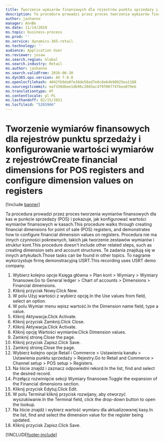 ```yaml
---
title: Tworzenie wymiarów finansowych dla rejestrów punktu sprzedaży i konfigurowanie wartości wymiarów z rejestrów
description: Ta procedura prowadzi przez proces tworzenia wymiarów finansowych dla kas w punkcie sprzedaży (POS) i pokazuje, jak konfigurować wartości wymiarów finansowych w kasach.
author: jashanno
manager: AnnBe
ms.date: 11/14/2019
ms.topic: business-process
ms.prod: ''
ms.service: dynamics-365-retail
ms.technology: ''
audience: Application User
ms.reviewer: josaw
ms.search.region: Global
ms.search.industry: Retail
ms.author: jashanno
ms.search.validFrom: 2016-06-30
ms.dyn365.ops.version: AX 7.0.0
ms.openlocfilehash: 4042fb9da0fe38de50ad7e0c8e64b98925ea1188
ms.sourcegitcommit: eaf330dbee1db96c20d5ac479f007747bea079eb
ms.translationtype: HT
ms.contentlocale: pl-PL
ms.lasthandoff: 02/15/2021
ms.locfileid: "5265966"
---
```

# <a name="create-financial-dimensions-for-pos-registers-and-configure-dimension-values-on-registers"></a><span data-ttu-id="13f33-103">Tworzenie wymiarów finansowych dla rejestrów punktu sprzedaży i konfigurowanie wartości wymiarów z rejestrów</span><span class="sxs-lookup"><span data-stu-id="13f33-103">Create financial dimensions for POS registers and configure dimension values on registers</span></span>

[!include [banner](../includes/banner.md)]

<span data-ttu-id="13f33-104">Ta procedura prowadzi przez proces tworzenia wymiarów finansowych dla kas w punkcie sprzedaży (POS) i pokazuje, jak konfigurować wartości wymiarów finansowych w kasach.</span><span class="sxs-lookup"><span data-stu-id="13f33-104">This procedure walks through creating financial dimensions for point of sale (POS) registers, and demonstrates how to configure financial dimension values on registers.</span></span> <span data-ttu-id="13f33-105">Procedura nie ma innych czynności pokrewnych, takich jak tworzenie zestawów wymiarów i struktur kont.</span><span class="sxs-lookup"><span data-stu-id="13f33-105">This procedure doesn't include other related steps, such as creating dimension sets and account structures.</span></span> <span data-ttu-id="13f33-106">Te zadania znajdują się w innych artykułach.</span><span class="sxs-lookup"><span data-stu-id="13f33-106">Those tasks can be found in other topics.</span></span> <span data-ttu-id="13f33-107">To nagranie wykorzystuje firmę demonstracyjną USRT.</span><span class="sxs-lookup"><span data-stu-id="13f33-107">This recording uses USRT demo company.</span></span>

1. <span data-ttu-id="13f33-108">Wybierz kolejno opcje Księga główna > Plan kont > Wymiary > Wymiary finansowe.</span><span class="sxs-lookup"><span data-stu-id="13f33-108">Go to General ledger > Chart of accounts > Dimensions > Financial dimensions.</span></span>
2. <span data-ttu-id="13f33-109">Kliknij przycisk Nowy.</span><span class="sxs-lookup"><span data-stu-id="13f33-109">Click New.</span></span>
3. <span data-ttu-id="13f33-110">W polu Użyj wartości z wybierz opcję.</span><span class="sxs-lookup"><span data-stu-id="13f33-110">In the Use values from field, select an option.</span></span>
4. <span data-ttu-id="13f33-111">W polu Wymiar menu wpisz wartość.</span><span class="sxs-lookup"><span data-stu-id="13f33-111">In the Dimension name field, type a value.</span></span>
5. <span data-ttu-id="13f33-112">Kliknij Aktywacja.</span><span class="sxs-lookup"><span data-stu-id="13f33-112">Click Activate.</span></span>
6. <span data-ttu-id="13f33-113">Kliknij przycisk Zamknij.</span><span class="sxs-lookup"><span data-stu-id="13f33-113">Click Close.</span></span>
7. <span data-ttu-id="13f33-114">Kliknij Aktywacja.</span><span class="sxs-lookup"><span data-stu-id="13f33-114">Click Activate.</span></span>
8. <span data-ttu-id="13f33-115">Kliknij opcję Wartości wymiarów.</span><span class="sxs-lookup"><span data-stu-id="13f33-115">Click Dimension values.</span></span>
9. <span data-ttu-id="13f33-116">Zamknij stronę.</span><span class="sxs-lookup"><span data-stu-id="13f33-116">Close the page.</span></span>
10. <span data-ttu-id="13f33-117">Kliknij przycisk Zapisz.</span><span class="sxs-lookup"><span data-stu-id="13f33-117">Click Save.</span></span>
11. <span data-ttu-id="13f33-118">Zamknij stronę.</span><span class="sxs-lookup"><span data-stu-id="13f33-118">Close the page.</span></span>
12. <span data-ttu-id="13f33-119">Wybierz kolejno opcje Retail i Commerce > Ustawienia kanału > Ustawienia punktu sprzedaży > Rejestry.</span><span class="sxs-lookup"><span data-stu-id="13f33-119">Go to Retail and Commerce > Channel setup > POS setup > Registers.</span></span>
13. <span data-ttu-id="13f33-120">Na liście znajdź i zaznacz odpowiedni rekord.</span><span class="sxs-lookup"><span data-stu-id="13f33-120">In the list, find and select the desired record.</span></span>
14. <span data-ttu-id="13f33-121">Przełącz rozwinięcie sekcji Wymiary finansowe.</span><span class="sxs-lookup"><span data-stu-id="13f33-121">Toggle the expansion of the Financial dimensions section.</span></span>
15. <span data-ttu-id="13f33-122">Kliknij przycisk Edytuj.</span><span class="sxs-lookup"><span data-stu-id="13f33-122">Click Edit.</span></span>
16. <span data-ttu-id="13f33-123">W polu Terminal kliknij przycisk rozwijany, aby otworzyć wyszukiwanie.</span><span class="sxs-lookup"><span data-stu-id="13f33-123">In the Terminal field, click the drop-down button to open the lookup.</span></span>
17. <span data-ttu-id="13f33-124">Na liście znajdź i wybierz wartość wymiaru dla aktualizowanej kasy.</span><span class="sxs-lookup"><span data-stu-id="13f33-124">In the list, find and select the dimension value for the register being updated.</span></span>
18. <span data-ttu-id="13f33-125">Kliknij przycisk Zapisz.</span><span class="sxs-lookup"><span data-stu-id="13f33-125">Click Save.</span></span>



[!INCLUDE[footer-include](../../includes/footer-banner.md)]